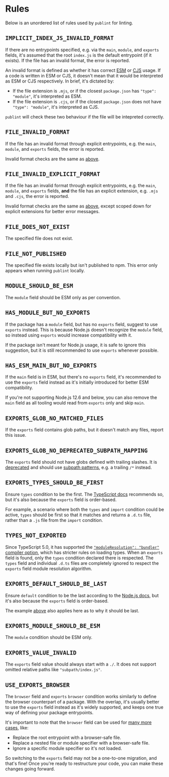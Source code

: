 # Rules

Below is an unordered list of rules used by `publint` for linting.

## `IMPLICIT_INDEX_JS_INVALID_FORMAT`

If there are no entrypoints specified, e.g. via the `main`, `module`, and `exports` fields, it's assumed that the root `index.js` is the default entrypoint (if it exists). If the file has an invalid format, the error is reported.

An invalid format is defined as whether it has correct [ESM](https://nodejs.org/api/esm.html) or [CJS](https://nodejs.org/docs/latest/api/modules.html) usage. If a code is written in ESM or CJS, it doesn't mean that it would be interpreted as ESM or CJS respectively. In brief, it's dictated by:

- If the file extension is `.mjs`, or if the closest `package.json` has `"type": "module"`, it's interpreted as ESM.
- If the file extension is `.cjs`, or if the closest `package.json` does not have `"type": "module"`, it's interpreted as CJS.

`publint` will check these two behaviour if the file will be intepreted correctly.

## `FILE_INVALID_FORMAT`

If the file has an invalid format through explicit entrypoints, e.g. the `main`, `module`, and `exports` fields, the error is reported.

Invalid format checks are the same as [above](#implicit_index_js_invalid_format).

## `FILE_INVALID_EXPLICIT_FORMAT`

If the file has an invalid format through explicit entrypoints, e.g. the `main`, `module`, and `exports` fields, **and** the file has an explicit extension, e.g. `.mjs` and `.cjs`, the error is reported.

Invalid format checks are the same as [above](#implicit_index_js_invalid_format), except scoped down for explicit extensions for better error messages.

## `FILE_DOES_NOT_EXIST`

The specified file does not exist.

## `FILE_NOT_PUBLISHED`

The specified file exists locally but isn't published to npm. This error only appears when running `publint` locally.

## `MODULE_SHOULD_BE_ESM`

The `module` field should be ESM only as per convention.

## `HAS_MODULE_BUT_NO_EXPORTS`

If the package has a `module` field, but has no `exports` field, suggest to use `exports` instead. This is because Node.js doesn't recognize the `module` field, so instead using `exports` would increase compatibility with it.

If the package isn't meant for Node.js usage, it is safe to ignore this suggestion, but it is still recommended to use `exports` whenever possible.

## `HAS_ESM_MAIN_BUT_NO_EXPORTS`

If the `main` field is in ESM, but there's no `exports` field, it's recommended to use the `exports` field instead as it's initially introduced for better ESM compatibility.

If you're not supporting Node.js 12.6 and below, you can also remove the `main` field as all tooling would read from `exports` only and skip `main`.

## `EXPORTS_GLOB_NO_MATCHED_FILES`

If the `exports` field contains glob paths, but it doesn't match any files, report this issue.

## `EXPORTS_GLOB_NO_DEPRECATED_SUBPATH_MAPPING`

The `exports` field should not have globs defined with trailing slashes. It is [deprecated](https://nodejs.org/docs/latest-v16.x/api/packages.html#subpath-folder-mappings) and should use [subpath patterns](https://nodejs.org/api/packages.html#subpath-patterns), e.g. a trailing `/*` instead.

## `EXPORTS_TYPES_SHOULD_BE_FIRST`

Ensure `types` condition to be the first. The [TypeScript docs](https://www.typescriptlang.org/docs/handbook/esm-node.html#packagejson-exports-imports-and-self-referencing) recommends so, but it's also because the `exports` field is order-based.

For example, a scenario where both the `types` and `import` condition could be active, `types` should be first so that it matches and returns a `.d.ts` file, rather than a `.js` file from the `import` condition.

## `TYPES_NOT_EXPORTED`

Since TypeScript 5.0, it has supported the [`"moduleResolution": "bundler"` compiler option](https://devblogs.microsoft.com/typescript/announcing-typescript-5-0/#moduleresolution-bundler), which has stricter rules on loading types. When an `exports` field is found, only the `types` condition declared there is respected. The `types` field and individual `.d.ts` files are completely ignored to respect the `exports` field module resolution algorithm.

## `EXPORTS_DEFAULT_SHOULD_BE_LAST`

Ensure `default` condition to be the last according to the [Node.js docs](https://nodejs.org/api/packages.html#conditional-exports), but it's also because the `exports` field is order-based.

The example [above](#exports_types_should_be_first) also applies here as to why it should be last.

## `EXPORTS_MODULE_SHOULD_BE_ESM`

The `module` condition should be ESM only.

<!-- TODO: double check this as it's a webpack convention -->

## `EXPORTS_VALUE_INVALID`

The `exports` field value should always start with a `./`. It does not support omitted relative paths like `"subpath/index.js"`.

## `USE_EXPORTS_BROWSER`

The `browser` field and `exports` `browser` condition works similarly to define the browser counterpart of a package. With the overlap, it's usually better to use the `exports` field instead as it's widely supported, and keeps one true way of defining your package entrypoints.

It's important to note that the `browser` field can be used for [many more cases](https://github.com/defunctzombie/package-browser-field-spec), like:

- Replace the root entrypoint with a browser-safe file.
- Replace a nested file or module specifier with a browser-safe file.
- Ignore a specific module specifier so it's not loaded.

So switching to the `exports` field may not be a one-to-one migration, and that's fine! Once you're ready to restructure your code, you can make these changes going forward.

